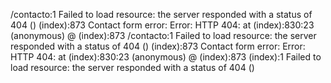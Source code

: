 /contacto:1  Failed to load resource: the server responded with a status of 404 ()
(index):873 Contact form error: Error: HTTP 404: 
    at (index):830:23
(anonymous) @ (index):873
/contacto:1  Failed to load resource: the server responded with a status of 404 ()
(index):873 Contact form error: Error: HTTP 404: 
    at (index):830:23
(anonymous) @ (index):873
(index):1  Failed to load resource: the server responded with a status of 404 ()
